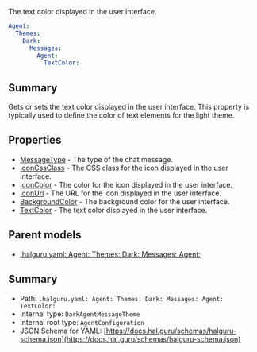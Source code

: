 <!--
title: TextColor
description: The text color displayed in the user interface.
version: 1.40.7-beta.14
generated: true
date: 2025-04-28
node: This file is generated by the command-line program: `halguru manual -c -m`
-->


The text color displayed in the user interface.

```yaml
Agent:
  Themes:
    Dark:
      Messages:
        Agent:
          TextColor:
```

## Summary

Gets or sets the text color displayed in the user interface. This property is typically used to define the color of text elements for the light theme.

## Properties

* [MessageType]((halguru)-agent-themes-dark-messages-agent-messagetype.md) - The type of the chat message.
* [IconCssClass]((halguru)-agent-themes-dark-messages-agent-iconcssclass.md) - The CSS class for the icon displayed in the user interface.
* [IconColor]((halguru)-agent-themes-dark-messages-agent-iconcolor.md) - The color for the icon displayed in the user interface.
* [IconUrl]((halguru)-agent-themes-dark-messages-agent-iconurl.md) - The URL for the icon displayed in the user interface.
* [BackgroundColor]((halguru)-agent-themes-dark-messages-agent-backgroundcolor.md) - The background color for the user interface.
* [TextColor]((halguru)-agent-themes-dark-messages-agent-textcolor.md) - The text color displayed in the user interface.

## Parent models

* [.halguru.yaml: Agent: Themes: Dark: Messages: Agent:]((halguru)-agent-themes-dark-messages-agent.md)
## Summary

* Path: `.halguru.yaml: Agent: Themes: Dark: Messages: Agent: TextColor:`
* Internal type: `DarkAgentMessageTheme`
* Internal root type: `AgentConfiguration`
* JSON Schema for YAML: [https://docs.hal.guru/schemas/halguru-schema.json](https://docs.hal.guru/schemas/halguru-schema.json)
